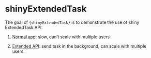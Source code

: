 
<!-- README.md is generated from README.Rmd. Please edit that file -->

# shinyExtendedTask

The goal of `{shinyExtendedTask}` is to demonstrate the use of shiny
ExtendedTask API:

1.  [Normal
    app](https://github.com/DivadNojnarg/shinyExtendedTask/blob/main/bad/app.R):
    slow, can’t scale with multiple users.

2.  [Extended
    API](https://github.com/DivadNojnarg/shinyExtendedTask/tree/main/good/app.R):
    send task in the background, can scale with multiple users.
